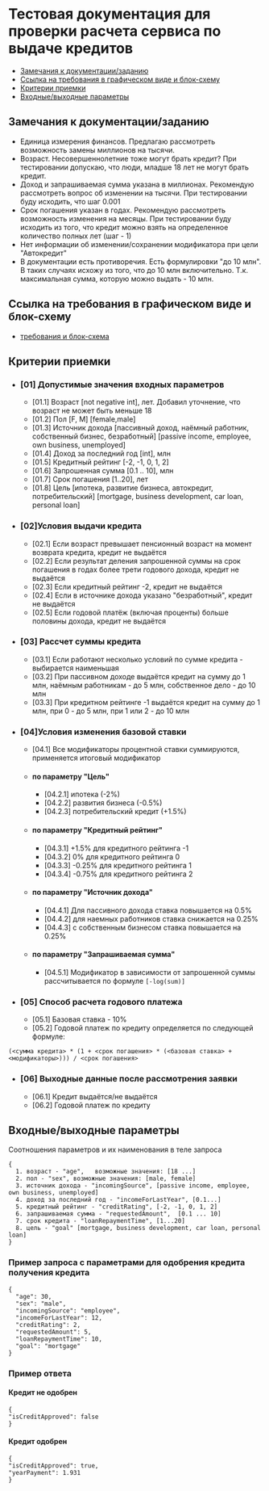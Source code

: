 # Тестовая документация для проверки расчета сервиса по выдаче кредитов
 + [Замечания к документации/заданию](#notes)
 + [Ссылка на требования в графическом виде и блок-схему](#schema)
 + [Критерии приемки](#criteria)
 + [Входные/выходные параметры](#json)

## <a name="notes"></a> Замечания к документации/заданию

- Единица измерения финансов. Предлагаю рассмотреть возможность замены миллионов на тысячи.
- Возраст. Несовершеннолетние тоже могут брать кредит? При тестировании допускаю, что люди, младше 18 лет не могут брать кредит.
- Доход и запрашиваемая сумма указана в миллионах. Рекомендую рассмотреть вопрос об изменении на тысячи. При тестировании буду исходить, что шаг 0.001
- Срок погашения указан в годах. Рекомендую рассмотреть возможность изменения на месяцы. При тестировании буду исходить из того, что кредит можно взять на определенное количество полных лет (шаг - 1)
- Нет информации об изменении/сохранении модификатора при цели "Автокредит"
- В документации есть противоречия. Есть формулировки "до 10 млн". В таких случаях исхожу из того, что до 10 млн включительно. Т.к. максимальная сумма, которую можно выдать - 10 млн.

 <a name="schema"></a> Ссылка на требования в графическом виде и блок-схему
- 
- [требования и блок-схема](https://raw.githubusercontent.com/Zheleznikov/credit-model/main/Credit%20model.drawio.png "Кликай и смотри")


## <a name="criteria"></a> Критерии приемки
- ### [01] Допустимые значения входных параметров
    - [01.1] Возраст [not negative int], лет. Добавил уточнение, что возраст не может быть меньше 18
    - [01.2] Пол [F, M] [female,male]
    - [01.3] Источник дохода [пассивный доход, наёмный работник, собственный бизнес, безработный] [passive income, employee, own business, unemployed]
    - [01.4] Доход за последний год [int], млн
    - [01.5] Кредитный рейтинг [-2, -1, 0, 1, 2]
    - [01.6] Запрошенная сумма [0.1 .. 10], млн
    - [01.7] Срок погашения [1..20], лет
    - [01.8] Цель [ипотека, развитие бизнеса, автокредит, потребительский] [mortgage, business development, car loan, personal loan]
    
- ### [02]Условия выдачи кредита
    - [02.1] Если возраст превышает пенсионный возраст на момент возврата кредита, кредит не выдаётся
    - [02.2] Если результат деления запрошенной суммы на срок погашения в годах более трети годового дохода, кредит не выдаётся
    - [02.3] Если кредитный рейтинг -2, кредит не выдаётся
    - [02.4] Если в источнике дохода указано "безработный", кредит не выдаётся
    - [02.5] Если годовой платёж (включая проценты) больше половины дохода, кредит не выдаётся
    
- ### [03] Рассчет суммы кредита
    - [03.1] Если работают несколько условий по сумме кредита - выбирается наименьшая
    - [03.2] При пассивном доходе выдаётся кредит на сумму до 1 млн, наёмным работникам - до 5 млн, собственное дело - до 10 млн
    - [03.3] При кредитном рейтинге -1 выдаётся кредит на сумму до 1 млн, при 0 - до 5 млн, при 1 или 2 - до 10 млн
    
- ### [04]Условия изменения базовой ставки
  - [04.1] Все модификаторы процентной ставки суммируются, применяется итоговый модификатор
  - #### по параметру "Цель"
    - [04.2.1] ипотека (-2%)
    - [04.2.2] развития бизнеса (-0.5%)
    - [04.2.3] потребительский кредит (+1.5%)
    
  - #### по параметру "Кредитный рейтинг"
    - [04.3.1] +1.5% для кредитного рейтинга  -1
    - [04.3.2] 0% для кредитного рейтинга 0
    - [04.3.3] -0.25% для кредитного рейтинга 1
    - [04.3.4] -0.75% для кредитного рейтинга 2

  - #### по параметру "Источник дохода"
    - [04.4.1] Для пассивного дохода ставка повышается на 0.5%
    - [04.4.2] для наемных работников ставка снижается на 0.25% 
    - [04.4.3] с собственным бизнесом ставка повышается на 0.25%
    
  - #### по параметру "Запрашиваемая сумма"
    - [04.5.1] Модификатор в зависимости от запрошенной суммы рассчитывается по формуле `[-log(sum)]`
    
- ### [05] Способ расчета годового платежа
    - [05.1] Базовая ставка - 10%
    - [05.2] Годовой платеж по кредиту определяется по следующей формуле:

`(<сумма кредита> * (1 + <срок погашения> * (<базовая ставка> + <модификаторы>))) / <срок погашения>`
- ### [06] Выходные данные после рассмотрения заявки
    - [06.1] Кредит выдаётся/не выдаётся
    - [06.2] Годовой платеж по кредиту
  
## <a name="json"></a> Входные/выходные параметры

Соотношения параметров и их наименования в теле запроса

    {
      1. возраст - "age",   возможные значения: [18 ...]
      2. пол - "sex", возможные значения: [male, female]
      3. источник дохода - "incomingSource", [passive income, employee, own business, unemployed]
      4. доход за последний год - "incomeForLastYear", [0.1...]
      5. кредитный рейтинг - "creditRating", [-2, -1, 0, 1, 2]
      6. запрашиваемая сумма - "requestedAmount",  [0.1 ... 10]
      7. срок кредита - "loanRepaymentTime", [1...20]
      8. цель - "goal" [mortgage, business development, car loan, personal loan]
    }



### Пример запроса с параметрами для одобрения кредита получения кредита

    {
      "age": 30,
      "sex": "male",
      "incomingSource": "employee",
      "incomeForLastYear": 12,
      "creditRating": 2,
      "requestedAmount": 5,
      "loanRepaymentTime": 10,
      "goal": "mortgage"
    }


### Пример ответа
#### Кредит не одобрен
    {
    "isCreditApproved": false
    }
#### Кредит одобрен
    {
    "isCreditApproved": true,
    "yearPayment": 1.931
    }

       
